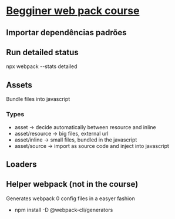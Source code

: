 # [Begginer web pack course](https://www.udemy.com/course/webpack-from-beginner-to-advanced/)

## Importar dependências padrões



## Run detailed status
npx webpack --stats detailed


## Assets
Bundle files into javascript
### Types
- asset -> decide automatically between resource and inline
- asset/resource -> big files, external url
- asset/inline -> small files, bundled in the javascript
- asset/source -> import as source code and inject into javascript

## Loaders


## Helper webpack (not in the course)
Generates webpack 0 config files in a easyer fashion
- npm install -D @webpack-cli/generators
